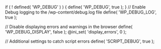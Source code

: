 if ( ! defined( 'WP_DEBUG' ) ) {
define( 'WP_DEBUG', true );
}
// Enable Debug logging to the /wp-content/debug.log file
define( 'WP_DEBUG_LOG', true );

// Disable displaying errors and warnings in the browser
define( 'WP_DEBUG_DISPLAY', false );
@ini_set( 'display_errors', 0 );

// Additional settings to catch script errors
define( 'SCRIPT_DEBUG', true );
